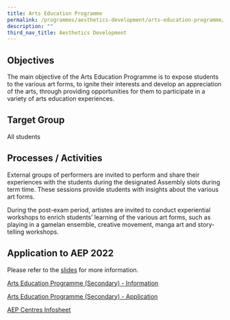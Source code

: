```yaml
---
title: Arts Education Programme
permalink: /programmes/aesthetics-development/arts-education-programme/
description: ""
third_nav_title: Aesthetics Development
---
```

Objectives
----------

The main objective of the Arts Education Programme is to expose students to the various art forms, to ignite their interests and develop an appreciation of the arts, through providing opportunities for them to participate in a variety of arts education experiences.

Target Group
------------

All students

Processes / Activities
----------------------

External groups of performers are invited to perform and share their experiences with the students during the designated Assembly slots during term time. These sessions provide students with insights about the various art forms.

During the post-exam period, artistes are invited to conduct experiential workshops to enrich students’ learning of the various art forms, such as playing in a gamelan ensemble, creative movement, manga art and story-telling workshops.  

Application to AEP 2022
-----------------------

Please refer to the [slides](https://stmargaretssec-moe-edu-sg-admin.cwp.sg/qql/slot/u168/Admission/2022/AEP%20Information%20Slides%202022%20cao%2013%20Jan%202022v2.pdf) for more information.   
  
[Arts Education Programme (Secondary) - Information](https://www.moe.gov.sg/programmes/aep-sec)  
  
[Arts Education Programme (Secondary) - Application](https://form.gov.sg/#!/619c64d4a342eb0012e068bd)  
  
[AEP Centres Infosheet](https://stmargaretssec-moe-edu-sg-admin.cwp.sg/qql/slot/u168/Admission/2022/AEP_Centres_Infosheet.pdf)